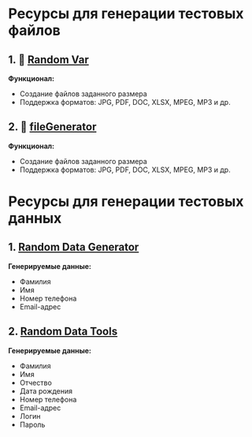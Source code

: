 # Ресурсы для генерации тестовых файлов

## 1. 🔗 [Random Var](https://randvar.ru/generator/file/)

__Функционал:__
- Создание файлов заданного размера
- Поддержка форматов: JPG, PDF, DOC, XLSX, MPEG, MP3 и др.

## 2. 🔗 [fileGenerator](https://file.generator.teremokgames.com/)

__Функционал:__
- Создание файлов заданного размера
- Поддержка форматов: JPG, PDF, DOC, XLSX, MPEG, MP3 и др.

# Ресурсы для генерации тестовых данных

## 1. [Random Data Generator](http://www.randat.com/)

__Генерируемые данные:__

- Фамилия
- Имя 
- Номер телефона
- Email-адрес

## 2. [Random Data Tools](https://randomdatatools.ru/)

__Генерируемые данные:__

- Фамилия
- Имя 
- Отчество
- Дата рождения
- Номер телефона
- Email-адрес
- Логин
- Пароль